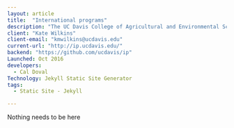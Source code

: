 ```yaml
---
layout: article
title:  "International programs"
description: "The UC Davis College of Agricultural and Environmental Sciences International Programs Office shares agricultural knowledge and information with the world. We conduct training and workshops, develop research & extension projects, advise on curriculum development, sponsor global programs, offer educational opportunities, and guide capacity building."
client: "Kate Wilkins"
client-email: "kmwilkins@ucdavis.edu"
current-url: "http://ip.ucdavis.edu/"
backend: "https://github.com/ucdavis/ip"
Launched: Oct 2016
developers:
  - Cal Doval
Technology: Jekyll Static Site Generator
tags:
  - Static Site - Jekyll

---
```


Nothing needs to be here
